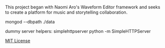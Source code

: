 This project began with Naomi Aro's Waveform Editor framework and seeks to create a platform for music and storytelling collaboration.


mongod --dbpath ./data

dummy server helpers:
simplehttpserver
python -m SimpleHTTPServer


[MIT License](http://doge.mit-license.org)
